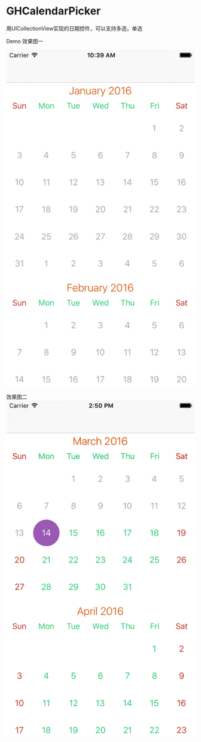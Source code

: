 # GHCalendarPicker
用UICollectionView实现的日期控件，可以支持多选，单选

Demo 效果图一

![image](https://github.com/comlog/GHCalendarPicker/blob/master/Simulator%20Screen%20Shot%202016%E5%B9%B43%E6%9C%8814%E6%97%A5%20%E4%B8%8A%E5%8D%8810.39.20.png)

效果图二
![image](https://github.com/comlog/GHCalendarPicker/blob/master/Simulator%20Screen%20Shot%202016%E5%B9%B43%E6%9C%8814%E6%97%A5%20%E4%B8%8B%E5%8D%882.50.58.png)
